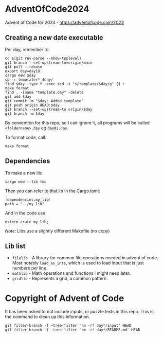 # AdventOfCode2024
Advent of Code for 2024 - https://adventofcode.com/2023

## Creating a new date executable

Per day, remember to:
```
cd $(git rev-parse --show-toplevel)
git branch --set-upstream-to=origin/main
git pull --rebase
export day=day18
cargo new $day
cp -r template/* $day/
find $day -type f -exec sed -i "s/template/$day/g" {} +
make format
find . -iname "template.day" -delete
git add $day
git commit -m "$day: Added template"
git push origin HEAD:$day
git branch --set-upstream-to origin/$day
git branch -m $day
```

By convention for this repo, so I can ignore it, all programs will be called `<foldername>.day` eg `day01.day`.

To format code, call:

```
make format
```

## Dependencies

To make a new lib:

```
cargo new --lib foo
```

Then you can refer to that lib in the Cargo.toml:

```
[dependencies.my_lib]
path = "../my_lib"
```

And in the code use
```
extern crate my_lib;
```

*Note*: Libs use a slightly different Makefile (no copy)

## Lib list

* `filelib` - A library for common file operations needed in advent of code. Most notably `load_as_ints`, which is used to load input that is just numbers per line.
* `mathlib` - Math operations and functions I might need later.
* `gridlib` - Represents a grid, a common pattern.


# Copyright of Advent of Code
It has been asked to not include inputs, or puzzle texts in this repo. This is the command to clean up this information.

```
git filter-branch -f —tree-filter 'rm -rf day*/input' HEAD
git filter-branch -f —tree-filter 'rm -rf day*/README.md' HEAD
```